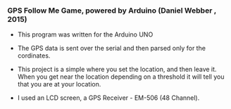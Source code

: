 ### GPS Follow Me Game, powered by Arduino (Daniel Webber , 2015)
* This program was written for the Arduino UNO

* The GPS data is sent over the serial and then parsed only for the cordinates.

* This project is a simple where you set the location, and then leave it. When you get near the location depending on a threshold it will tell you that you are at your location.

* I used an LCD screen, a GPS Receiver - EM-506 (48 Channel).




 

